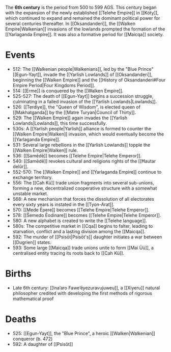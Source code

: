 The **6th century** is the period from 500 to 599 AGS. This century began with the expansion of the newly established [[Telehe Empire]] in [[Kóty]], which continued to expand and remained the dominant political power for several centuries thereafter. In [[Oksandanderi]], the [[Walken Empire|Walkenian]] invasions of the lowlands prompted the formation of the [[Yarlaganda Empire]]. It was also a formative period for [[Maicqa]] society.
# Events
- 512: The [[Walkenian people|Walkenians]], led by the "Blue Prince" [[Egun-Yayt]], invade the [[Yarlish Lowlands]] of [[Oksandanderi]], beginning the [[Walken Empire]] and the [[History of Oksandanderi#Four Empire Period|Four Kingdoms Period]].
- 514: [[Erme]] is conquered by the [[Walken Empire]].
- 525-527: The death of [[Egun-Yayt]] begins a succession struggle, culminating in a failed invasion of the [[Yarlish Lowlands|Lowlands]].
- 526: [[Terdiye]], the "Queen of Wisdom", is elected queen of [[Makhatganda]] by the [[Matre Turyan|Council of Thirty]].
- 529: The [[Walken Empire]] again invades the [[Yarlish Lowlands|Lowlands]], this time successfully.
- 530s: A [[Yarlish people|Yarlish]] alliance is formed to counter the [[Walken Empire|Walken]] invasion, which would eventually become the [[Yarlaganda Empire]].
- 531: Several large rebellions in the [[Yarlish Lowlands]] topple the [[Walken Empire|Walken]] rule.
- 536: [[Samēdē]] becomes [[Telehe Empire|Telehe Emperor]].
- 540: [[Samēdē]] revokes cultural and religions rights of the [[Ħautar delûr]].
- 552-570: The [[Walken Empire]] and [[Yarlaganda Empire]] continue to exchange territory.
- 556: The [[Cah Kü]] trade union fragments into several sub-unions, forming a new, decentralized cooperative structure with a somewhat unstable market.
- 568: A new mechanism that forces the dissolution of all electorates every sixty years is instated in the [[Tyon-Arat]].
- 570: [[Mede Ēpere]] becomes [[Telehe Empire|Telehe Emperor]].
- 578: [[Šemedo Ēodinare]] becomes [[Telehe Empire|Telehe Emperor]].
- 580: A new alphabet is created to write the [[Telehe language]].
- 580s: The competitive market in [[Cqa]] begins to falter, leading to starvation, conflict and a lasting division among the [[Maicqa]].
- 592: The murder of [[Psisōt|Psisōt's]] daughter initiates a war between [[Dugrien]] states.
- 593: Some large [[Maicqa]] trade unions unite to form [[Mai Üü]], a centralised entity tracing its roots back to [[Cah Kü]].
# Births
- Late 6th century: [[Inaʼaro Faweʼēyezuravujuweu]], a [[Xiyeru]] natural philosopher credited with developing the first methods of rigorous mathematical proof
# Deaths
- 525: [[Egun-Yayt]], the "Blue Prince", a heroic [[Walken|Walkenian]] conqueror (b. 472)
- 592: A daughter of [[Psisōt]]
